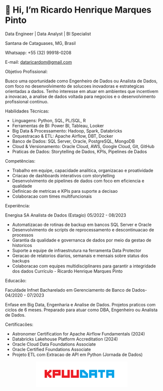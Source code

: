 #  👋 Hi, I’m Ricardo Henrique Marques Pinto


Data Engineer | Data Analyst | BI Specialist

Santana de Cataguases, MG, Brasil

Whatsapp: +55 (32) 99918-0208

E-mail: dataricardom@gmail.com

Objetivo Profissional:

Busco uma oportunidade como Engenheiro de Dados ou Analista de Dados, com foco no desenvolvimento de solucoes
inovadoras e estrategicas orientadas a dados. Tenho interesse em atuar em ambientes que incentivem a inovacao, a
analise de dados voltada para negocios e o desenvolvimento profissional continuo.

Habilidades Técnicas:

- Linguagens: Python, SQL, PL/SQL, R
- Ferramentas de BI: Power BI, Tableau, Looker
- Big Data & Processamento: Hadoop, Spark, Databricks
- Orquestracao & ETL: Apache Airflow, DBT, Docker
- Banco de Dados: SQL Server, Oracle, PostgreSQL, MongoDB
- Cloud & Versionamento: Oracle Cloud, AWS, Google Cloud, Git, GitHub
- Praticas de Dados: Storytelling de Dados, KPIs, Pipelines de Dados

Competências:
- Trabalho em equipe, capacidade analitica, organizacao e proatividade
- Criacao de dashboards interativos com storytelling
- Desenvolvimento de pipelines de dados com foco em eficiencia e qualidade
- Definicao de metricas e KPIs para suporte a decisao
- Colaboracao com times multifuncionais

Experiência:

Energisa SA Analista de Dados (Estagio)
05/2022 - 08/2023
- Automatizacao de rotinas de backup em bancos SQL Server e Oracle
- Desenvolvimento de scripts de reprocessamento e descontinuacao de processos
- Garantia da qualidade e governanca de dados por meio da gestao de historicos
- Suporte a equipe de infraestrutura na ferramenta Data Protector
- Geracao de relatorios diarios, semanais e mensais sobre status dos backups
- Colaboracao com equipes multidisciplinares para garantir a integridade dos dados
Currículo - Ricardo Henrique Marques Pinto

Educacão:

Faculdade Infnet Bacharelado em Gerenciamento de Banco de Dados-
04/2020 - 07/2023

Enfase em Big Data, Engenharia e Analise de Dados. Projetos praticos com ciclos de 6 meses. Preparado para atuar
como DBA, Engenheiro ou Analista de Dados.

Certificacões:
- Astronomer Certification for Apache Airflow Fundamentals (2024)
- Databricks Lakehouse Platform Accreditation (2024)
- Oracle Cloud Data Foundations Associate
- Oracle Certified Foundations Associate
- Projeto ETL com Extracao de API em Python (Jornada de Dados)



<p align="center">
  <img src="KPUUDATA.png" alt="logo" width="300"/>
</p>


<!---
dataricardom/dataricardom is a ✨ special ✨ repository because its `README.md` (this file) appears on your GitHub profile.
You can click the Preview link to take a look at your changes.
--->
